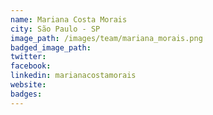 ```yaml
---
name: Mariana Costa Morais
city: São Paulo - SP
image_path: /images/team/mariana_morais.png
badged_image_path:
twitter:
facebook:
linkedin: marianacostamorais
website:
badges:
---
```

